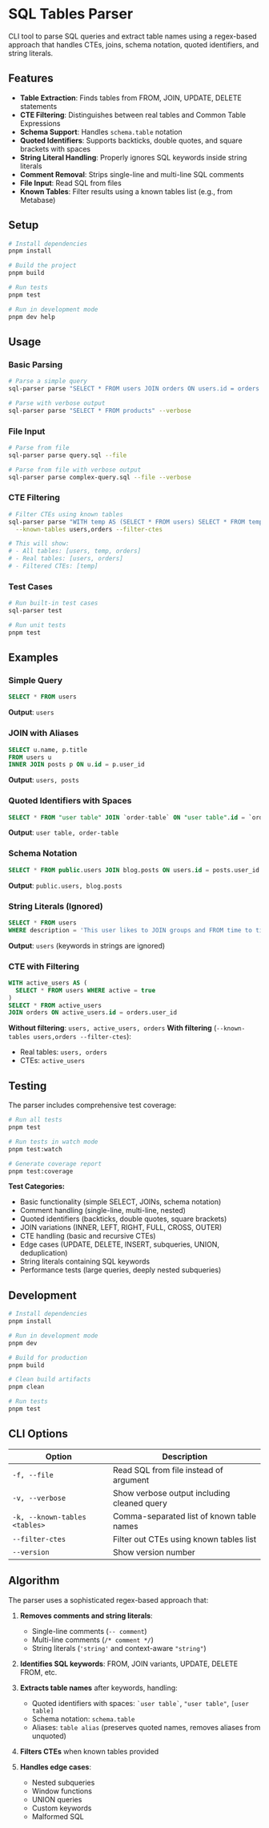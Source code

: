 # SQL Tables Parser

CLI tool to parse SQL queries and extract table names using a regex-based approach that handles CTEs, joins, schema notation, quoted identifiers, and string literals.

## Features

- **Table Extraction**: Finds tables from FROM, JOIN, UPDATE, DELETE statements
- **CTE Filtering**: Distinguishes between real tables and Common Table Expressions
- **Schema Support**: Handles `schema.table` notation
- **Quoted Identifiers**: Supports backticks, double quotes, and square brackets with spaces
- **String Literal Handling**: Properly ignores SQL keywords inside string literals
- **Comment Removal**: Strips single-line and multi-line SQL comments
- **File Input**: Read SQL from files
- **Known Tables**: Filter results using a known tables list (e.g., from Metabase)

## Setup

```bash
# Install dependencies
pnpm install

# Build the project
pnpm build

# Run tests
pnpm test

# Run in development mode
pnpm dev help
```

## Usage

### Basic Parsing

```bash
# Parse a simple query
sql-parser parse "SELECT * FROM users JOIN orders ON users.id = orders.user_id"

# Parse with verbose output
sql-parser parse "SELECT * FROM products" --verbose
```

### File Input

```bash
# Parse from file
sql-parser parse query.sql --file

# Parse from file with verbose output
sql-parser parse complex-query.sql --file --verbose
```

### CTE Filtering

```bash
# Filter CTEs using known tables
sql-parser parse "WITH temp AS (SELECT * FROM users) SELECT * FROM temp JOIN orders" \
  --known-tables users,orders --filter-ctes

# This will show:
# - All tables: [users, temp, orders]
# - Real tables: [users, orders]
# - Filtered CTEs: [temp]
```

### Test Cases

```bash
# Run built-in test cases
sql-parser test

# Run unit tests
pnpm test
```

## Examples

### Simple Query
```sql
SELECT * FROM users
```
**Output**: `users`

### JOIN with Aliases
```sql
SELECT u.name, p.title
FROM users u
INNER JOIN posts p ON u.id = p.user_id
```
**Output**: `users, posts`

### Quoted Identifiers with Spaces
```sql
SELECT * FROM "user table" JOIN `order-table` ON "user table".id = `order-table`.user_id
```
**Output**: `user table, order-table`

### Schema Notation
```sql
SELECT * FROM public.users JOIN blog.posts ON users.id = posts.user_id
```
**Output**: `public.users, blog.posts`

### String Literals (Ignored)
```sql
SELECT * FROM users
WHERE description = 'This user likes to JOIN groups and FROM time to time UPDATE their profile'
```
**Output**: `users` (keywords in strings are ignored)

### CTE with Filtering
```sql
WITH active_users AS (
  SELECT * FROM users WHERE active = true
)
SELECT * FROM active_users
JOIN orders ON active_users.id = orders.user_id
```
**Without filtering**: `users, active_users, orders`
**With filtering** (`--known-tables users,orders --filter-ctes`):
- Real tables: `users, orders`
- CTEs: `active_users`

## Testing

The parser includes comprehensive test coverage:

```bash
# Run all tests
pnpm test

# Run tests in watch mode
pnpm test:watch

# Generate coverage report
pnpm test:coverage
```

**Test Categories:**
- Basic functionality (simple SELECT, JOINs, schema notation)
- Comment handling (single-line, multi-line, nested)
- Quoted identifiers (backticks, double quotes, square brackets)
- JOIN variations (INNER, LEFT, RIGHT, FULL, CROSS, OUTER)
- CTE handling (basic and recursive CTEs)
- Edge cases (UPDATE, DELETE, INSERT, subqueries, UNION, deduplication)
- String literals containing SQL keywords
- Performance tests (large queries, deeply nested subqueries)

## Development

```bash
# Install dependencies
pnpm install

# Run in development mode
pnpm dev

# Build for production
pnpm build

# Clean build artifacts
pnpm clean

# Run tests
pnpm test
```

## CLI Options

| Option | Description |
|--------|-------------|
| `-f, --file` | Read SQL from file instead of argument |
| `-v, --verbose` | Show verbose output including cleaned query |
| `-k, --known-tables <tables>` | Comma-separated list of known table names |
| `--filter-ctes` | Filter out CTEs using known tables list |
| `--version` | Show version number |

## Algorithm

The parser uses a sophisticated regex-based approach that:

1. **Removes comments and string literals**:
   - Single-line comments (`-- comment`)
   - Multi-line comments (`/* comment */`)
   - String literals (`'string'` and context-aware `"string"`)

2. **Identifies SQL keywords**: FROM, JOIN variants, UPDATE, DELETE FROM, etc.

3. **Extracts table names** after keywords, handling:
   - Quoted identifiers with spaces: `` `user table` ``, `"user table"`, `[user table]`
   - Schema notation: `schema.table`
   - Aliases: `table alias` (preserves quoted names, removes aliases from unquoted)

4. **Filters CTEs** when known tables provided

5. **Handles edge cases**:
   - Nested subqueries
   - Window functions
   - UNION queries
   - Custom keywords
   - Malformed SQL
